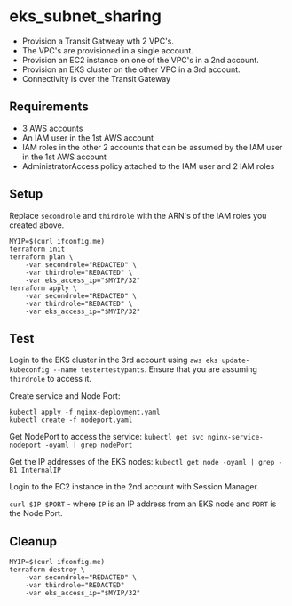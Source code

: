 # eks_subnet_sharing

* Provision a Transit Gatweay wth 2 VPC's. 
* The VPC's are provisioned in a single account.
* Provision an EC2 instance on one of the VPC's in a 2nd account.
* Provision an EKS cluster on the other VPC in a 3rd account.
* Connectivity is over the Transit Gateway

## Requirements

* 3 AWS accounts
* An IAM user in the 1st AWS account
* IAM roles in the other 2 accounts that can be assumed by the IAM user in the 1st AWS account
* AdministratorAccess policy attached to the IAM user and 2 IAM roles

## Setup

Replace `secondrole` and `thirdrole` with the ARN's of the IAM roles you created above.

```
MYIP=$(curl ifconfig.me)
terraform init
terraform plan \
    -var secondrole="REDACTED" \
    -var thirdrole="REDACTED" \
    -var eks_access_ip="$MYIP/32"
terraform apply \
    -var secondrole="REDACTED" \
    -var thirdrole="REDACTED" \
    -var eks_access_ip="$MYIP/32"
```

## Test

Login to the EKS cluster in the 3rd account using `aws eks update-kubeconfig --name testertestypants`. Ensure that you are assuming `thirdrole` to access it.

Create service and Node Port:

```
kubectl apply -f nginx-deployment.yaml
kubectl create -f nodeport.yaml
```

Get NodePort to access the service: `kubectl get svc nginx-service-nodeport -oyaml | grep nodePort`

Get the IP addresses of the EKS nodes: `kubectl get node -oyaml | grep -B1 InternalIP`

Login to the EC2 instance in the 2nd account with Session Manager. 

`curl $IP $PORT` - where `IP` is an IP address from an EKS node and `PORT` is the Node Port.

## Cleanup

```
MYIP=$(curl ifconfig.me)
terraform destroy \
    -var secondrole="REDACTED" \
    -var thirdrole="REDACTED"
    -var eks_access_ip="$MYIP/32"
```